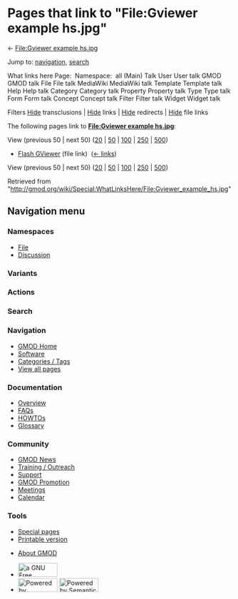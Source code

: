 <div id="mw-page-base" class="noprint">

</div>

<div id="mw-head-base" class="noprint">

</div>

<div id="content" class="mw-body" role="main">

<span id="top"></span>

<div id="mw-js-message" style="display:none;">

</div>



# <span dir="auto">Pages that link to "File:Gviewer example hs.jpg"</span>

<div id="bodyContent">

<div id="contentSub">

← [File:Gviewer example
hs.jpg](/wiki/File:Gviewer_example_hs.jpg "File:Gviewer example hs.jpg")

</div>

<div id="jump-to-nav" class="mw-jump">

Jump to: [navigation](#mw-navigation), [search](#p-search)

</div>

<div id="mw-content-text">

What links here Page:  Namespace:  all (Main) Talk User User talk GMOD
GMOD talk File File talk MediaWiki MediaWiki talk Template Template talk
Help Help talk Category Category talk Property Property talk Type Type
talk Form Form talk Concept Concept talk Filter Filter talk Widget
Widget talk

Filters
[Hide](/mediawiki/index.php?title=Special:WhatLinksHere/File:Gviewer_example_hs.jpg&hidetrans=1 "Special:WhatLinksHere/File:Gviewer example hs.jpg")
transclusions \|
[Hide](/mediawiki/index.php?title=Special:WhatLinksHere/File:Gviewer_example_hs.jpg&hidelinks=1 "Special:WhatLinksHere/File:Gviewer example hs.jpg")
links \|
[Hide](/mediawiki/index.php?title=Special:WhatLinksHere/File:Gviewer_example_hs.jpg&hideredirs=1 "Special:WhatLinksHere/File:Gviewer example hs.jpg")
redirects \|
[Hide](/mediawiki/index.php?title=Special:WhatLinksHere/File:Gviewer_example_hs.jpg&hideimages=1 "Special:WhatLinksHere/File:Gviewer example hs.jpg")
file links

The following pages link to **[File:Gviewer example
hs.jpg](/wiki/File:Gviewer_example_hs.jpg "File:Gviewer example hs.jpg")**:

View (previous 50 \| next 50)
([20](/mediawiki/index.php?title=Special:WhatLinksHere/File:Gviewer_example_hs.jpg&limit=20 "Special:WhatLinksHere/File:Gviewer example hs.jpg")
\|
[50](/mediawiki/index.php?title=Special:WhatLinksHere/File:Gviewer_example_hs.jpg&limit=50 "Special:WhatLinksHere/File:Gviewer example hs.jpg")
\|
[100](/mediawiki/index.php?title=Special:WhatLinksHere/File:Gviewer_example_hs.jpg&limit=100 "Special:WhatLinksHere/File:Gviewer example hs.jpg")
\|
[250](/mediawiki/index.php?title=Special:WhatLinksHere/File:Gviewer_example_hs.jpg&limit=250 "Special:WhatLinksHere/File:Gviewer example hs.jpg")
\|
[500](/mediawiki/index.php?title=Special:WhatLinksHere/File:Gviewer_example_hs.jpg&limit=500 "Special:WhatLinksHere/File:Gviewer example hs.jpg"))

- [Flash GViewer](/wiki/Flash_GViewer "Flash GViewer") (file link) ‎
  <span class="mw-whatlinkshere-tools">([←
  links](/mediawiki/index.php?title=Special:WhatLinksHere&target=Flash+GViewer "Special:WhatLinksHere"))</span>

View (previous 50 \| next 50)
([20](/mediawiki/index.php?title=Special:WhatLinksHere/File:Gviewer_example_hs.jpg&limit=20 "Special:WhatLinksHere/File:Gviewer example hs.jpg")
\|
[50](/mediawiki/index.php?title=Special:WhatLinksHere/File:Gviewer_example_hs.jpg&limit=50 "Special:WhatLinksHere/File:Gviewer example hs.jpg")
\|
[100](/mediawiki/index.php?title=Special:WhatLinksHere/File:Gviewer_example_hs.jpg&limit=100 "Special:WhatLinksHere/File:Gviewer example hs.jpg")
\|
[250](/mediawiki/index.php?title=Special:WhatLinksHere/File:Gviewer_example_hs.jpg&limit=250 "Special:WhatLinksHere/File:Gviewer example hs.jpg")
\|
[500](/mediawiki/index.php?title=Special:WhatLinksHere/File:Gviewer_example_hs.jpg&limit=500 "Special:WhatLinksHere/File:Gviewer example hs.jpg"))

</div>

<div class="printfooter">

Retrieved from
"<http://gmod.org/wiki/Special:WhatLinksHere/File:Gviewer_example_hs.jpg>"

</div>

<div id="catlinks" class="catlinks catlinks-allhidden">

</div>

<div class="visualClear">

</div>

</div>

</div>

<div id="mw-navigation">

## Navigation menu

<div id="mw-head">



<div id="left-navigation">

<div id="p-namespaces" class="vectorTabs" role="navigation"
aria-labelledby="p-namespaces-label">

### Namespaces

- <span id="ca-nstab-image"><a href="/wiki/File:Gviewer_example_hs.jpg" accesskey="c"
  title="View the file page [c]">File</a></span>
- <span id="ca-talk"><a
  href="/mediawiki/index.php?title=File_talk:Gviewer_example_hs.jpg&amp;action=edit&amp;redlink=1"
  accesskey="t"
  title="Discussion about the content page [t]">Discussion</a></span>

</div>

<div id="p-variants" class="vectorMenu emptyPortlet" role="navigation"
aria-labelledby="p-variants-label">

### 

### Variants[](#)

<div class="menu">

</div>

</div>

</div>

<div id="right-navigation">



<div id="p-cactions" class="vectorMenu emptyPortlet" role="navigation"
aria-labelledby="p-cactions-label">

### Actions[](#)

<div class="menu">

</div>

</div>

<div id="p-search" role="search">

### Search

<div id="simpleSearch">

</div>

</div>

</div>

</div>

<div id="mw-panel">

<div id="p-logo" role="banner">

<a href="/wiki/Main_Page"
style="background-image: url(http://gmod.org/images/GMOD-cogs.png);"
title="Visit the main page"></a>

</div>

<div id="p-Navigation" class="portal" role="navigation"
aria-labelledby="p-Navigation-label">

### Navigation

<div class="body">

- <span id="n-GMOD-Home">[GMOD Home](/wiki/Main_Page)</span>
- <span id="n-Software">[Software](/wiki/GMOD_Components)</span>
- <span id="n-Categories-.2F-Tags">[Categories /
  Tags](/wiki/Categories)</span>
- <span id="n-View-all-pages">[View all
  pages](/wiki/Special:AllPages)</span>

</div>

</div>

<div id="p-Documentation" class="portal" role="navigation"
aria-labelledby="p-Documentation-label">

### Documentation

<div class="body">

- <span id="n-Overview">[Overview](/wiki/Overview)</span>
- <span id="n-FAQs">[FAQs](/wiki/Category:FAQ)</span>
- <span id="n-HOWTOs">[HOWTOs](/wiki/Category:HOWTO)</span>
- <span id="n-Glossary">[Glossary](/wiki/Glossary)</span>

</div>

</div>

<div id="p-Community" class="portal" role="navigation"
aria-labelledby="p-Community-label">

### Community

<div class="body">

- <span id="n-GMOD-News">[GMOD News](/wiki/GMOD_News)</span>
- <span id="n-Training-.2F-Outreach">[Training /
  Outreach](/wiki/Training_and_Outreach)</span>
- <span id="n-Support">[Support](/wiki/Support)</span>
- <span id="n-GMOD-Promotion">[GMOD
  Promotion](/wiki/GMOD_Promotion)</span>
- <span id="n-Meetings">[Meetings](/wiki/Meetings)</span>
- <span id="n-Calendar">[Calendar](/wiki/Calendar)</span>

</div>

</div>

<div id="p-tb" class="portal" role="navigation"
aria-labelledby="p-tb-label">

### Tools

<div class="body">

- <span id="t-specialpages"><a href="/wiki/Special:SpecialPages" accesskey="q"
  title="A list of all special pages [q]">Special pages</a></span>
- <span id="t-print"><a
  href="/mediawiki/index.php?title=Special:WhatLinksHere/File:Gviewer_example_hs.jpg&amp;printable=yes"
  rel="alternate" accesskey="p"
  title="Printable version of this page [p]">Printable version</a></span>

</div>

</div>

</div>

</div>

<div id="footer" role="contentinfo">

- <span id="footer-places-about">[About
  GMOD](/wiki/GMOD:About "GMOD:About")</span>

<!-- -->

- <span id="footer-copyrightico">[<img src="http://www.gnu.org/graphics/gfdl-logo-small.png" width="88"
  height="31" alt="a GNU Free Documentation License" />](http://www.gnu.org/licenses/fdl-1.3.html)</span>
- <span id="footer-poweredbyico">[<img src="/mediawiki/skins/common/images/poweredby_mediawiki_88x31.png"
  width="88" height="31" alt="Powered by MediaWiki" />](//www.mediawiki.org/)
  [<img
  src="/mediawiki/extensions/SemanticMediaWiki/includes/../resources/images/smw_button.png"
  width="88" height="31" alt="Powered by Semantic MediaWiki" />](https://www.semantic-mediawiki.org/wiki/Semantic_MediaWiki)</span>

<div style="clear:both">

</div>

</div>
